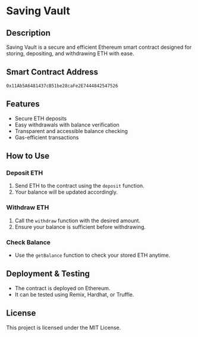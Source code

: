 # Saving Vault

## Description

Saving Vault is a secure and efficient Ethereum smart contract designed for storing, depositing, and withdrawing ETH with ease.

## Smart Contract Address

`0x11Ab5A6481437cB51be28caFe2E7444842547526`

## Features

- Secure ETH deposits
- Easy withdrawals with balance verification
- Transparent and accessible balance checking
- Gas-efficient transactions

## How to Use

### Deposit ETH
1. Send ETH to the contract using the `deposit` function.
2. Your balance will be updated accordingly.

### Withdraw ETH
1. Call the `withdraw` function with the desired amount.
2. Ensure your balance is sufficient before withdrawing.

### Check Balance
- Use the `getBalance` function to check your stored ETH anytime.

## Deployment & Testing
- The contract is deployed on Ethereum.
- It can be tested using Remix, Hardhat, or Truffle.

## License

This project is licensed under the MIT License.

